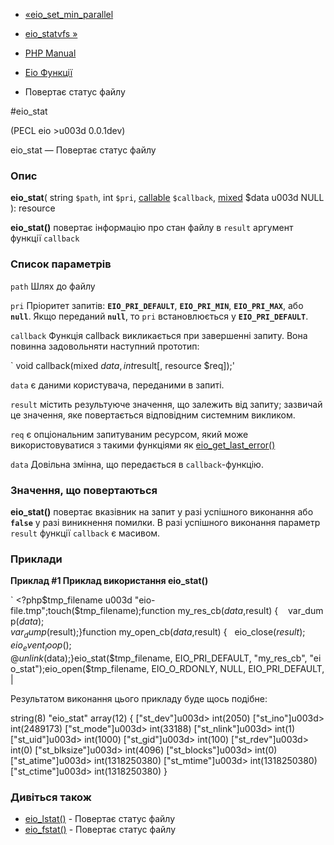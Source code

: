 - [«eio_set_min_parallel](function.eio-set-min-parallel.md)
- [eio_statvfs »](function.eio-statvfs.md)

- [PHP Manual](index.md)
- [Eio Функції](ref.eio.md)
- Повертає статус файлу

#eio_stat

(PECL eio \>u003d 0.0.1dev)

eio_stat — Повертає статус файлу

### Опис

**eio_stat**(
string `$path`,
int `$pri`,
[callable](language.types.callable.md) `$callback`,
[mixed](language.types.declarations.md#language.types.declarations.mixed)
$data u003d NULL
): resource

**eio_stat()** повертає інформацію про стан файлу в `result`
аргумент функції `callback`

### Список параметрів

`path`
Шлях до файлу

`pri`
Пріоритет запитів: **`EIO_PRI_DEFAULT`**, **`EIO_PRI_MIN`**,
**`EIO_PRI_MAX`**, або **`null`**. Якщо переданий **`null`**, то `pri`
встановлюється у **`EIO_PRI_DEFAULT`**.

`callback`
Функція callback викликається при завершенні запиту. Вона повинна
задовольняти наступний прототип:

` void callback(mixed $data, int $result[, resource $req]);'

`data`
є даними користувача, переданими в запиті.

`result`
містить результуюче значення, що залежить від запиту; зазвичай це
значення, яке повертається відповідним системним викликом.

`req`
є опціональним запитуваним ресурсом, який може
використовуватися з такими функціями як
[eio_get_last_error()](function.eio-get-last-error.md)

`data`
Довільна змінна, що передається в `callback`-функцію.

### Значення, що повертаються

**eio_stat()** повертає вказівник на запит у разі успішного
виконання або **`false`** у разі виникнення помилки. В разі
успішного виконання параметр `result` функції `callback` є
масивом.

### Приклади

**Приклад #1 Приклад використання **eio_stat()****

` <?php$tmp_filename u003d "eio-file.tmp";touch($tmp_filename);function my_res_cb($data, $result) {    var_dump($data); var_dump($result);}function my_open_cb($data, $result) {   eio_close($result); eio_event_loop(); @unlink($data);}eio_stat($tmp_filename, EIO_PRI_DEFAULT, "my_res_cb", "eio_stat");eio_open($tmp_filename, EIO_O_RDONLY, NULL, EIO_PRI_DEFAULT,|

Результатом виконання цього прикладу буде щось подібне:

string(8) "eio_stat"
array(12) {
["st_dev"]u003d>
int(2050)
["st_ino"]u003d>
int(2489173)
["st_mode"]u003d>
int(33188)
["st_nlink"]u003d>
int(1)
["st_uid"]u003d>
int(1000)
["st_gid"]u003d>
int(100)
["st_rdev"]u003d>
int(0)
["st_blksize"]u003d>
int(4096)
["st_blocks"]u003d>
int(0)
["st_atime"]u003d>
int(1318250380)
["st_mtime"]u003d>
int(1318250380)
["st_ctime"]u003d>
int(1318250380)
}

### Дивіться також

- [eio_lstat()](function.eio-lstat.md) - Повертає статус файлу
- [eio_fstat()](function.eio-fstat.md) - Повертає статус файлу
